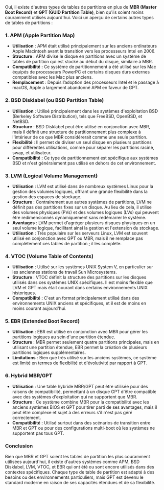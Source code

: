 Oui, il existe d'autres types de tables de partitions en plus de **MBR (Master Boot Record)** et **GPT (GUID Partition Table)**, bien qu'ils soient moins couramment utilisés aujourd'hui. Voici un aperçu de certains autres types de tables de partitions :

### 1. **APM (Apple Partition Map)**
   - **Utilisation** : APM était utilisé principalement sur les anciens ordinateurs Apple Macintosh avant la transition vers les processeurs Intel en 2006.
   - **Structure** : APM divise le disque en partitions avec un système de tables de partition qui est stocké au début du disque, similaire à MBR.
   - **Compatibilité** : Ce système de partitionnement a été utilisé sur les Mac équipés de processeurs PowerPC et certains disques durs externes compatibles avec les Mac plus anciens.
   - **Remplacement** : Depuis l’adoption des processeurs Intel et le passage à macOS, Apple a largement abandonné APM en faveur de GPT.

### 2. **BSD Disklabel (ou BSD Partition Table)**
   - **Utilisation** : Utilisé principalement dans les systèmes d'exploitation BSD (Berkeley Software Distribution), tels que FreeBSD, OpenBSD, et NetBSD.
   - **Structure** : BSD Disklabel peut être utilisé en conjonction avec MBR, mais il définit une structure de partitionnement plus complexe à l'intérieur de ce que MBR considérerait comme une seule partition.
   - **Flexibilité** : Il permet de diviser un seul disque en plusieurs partitions pour différentes utilisations, comme pour séparer les partitions racine, swap, et utilisateur.
   - **Compatibilité** : Ce type de partitionnement est spécifique aux systèmes BSD et n'est généralement pas utilisé en dehors de cet environnement.

### 3. **LVM (Logical Volume Management)**
   - **Utilisation** : LVM est utilisé dans de nombreux systèmes Linux pour la gestion des volumes logiques, offrant une grande flexibilité dans la gestion des espaces de stockage.
   - **Structure** : Contrairement aux autres systèmes de partitions, LVM ne définit pas des partitions fixes sur un disque. Au lieu de cela, il utilise des volumes physiques (PVs) et des volumes logiques (LVs) qui peuvent être redimensionnés dynamiquement sans redémarrer le système.
   - **Avantages** : LVM permet d'agréger plusieurs disques physiques en un seul volume logique, facilitant ainsi la gestion et l'extension du stockage.
   - **Utilisation** : Très populaire sur les serveurs Linux, LVM est souvent utilisé en conjonction avec GPT ou MBR, mais il ne remplace pas complètement ces tables de partition ; il les complète.

### 4. **VTOC (Volume Table of Contents)**
   - **Utilisation** : Utilisé sur les systèmes UNIX System V, en particulier sur les anciennes stations de travail Sun Microsystems.
   - **Structure** : VTOC définit la structure des partitions sur les disques utilisés dans ces systèmes UNIX spécifiques. Il est moins flexible que LVM et GPT mais était courant dans certains environnements UNIX historiques.
   - **Compatibilité** : C'est un format principalement utilisé dans des environnements UNIX anciens et spécifiques, et il est de moins en moins courant aujourd'hui.

### 5. **EBR (Extended Boot Record)**
   - **Utilisation** : EBR est utilisé en conjonction avec MBR pour gérer les partitions logiques au sein d'une partition étendue.
   - **Structure** : MBR permet seulement quatre partitions principales, mais en utilisant une partition étendue, EBR permet la création de plusieurs partitions logiques supplémentaires.
   - **Limitations** : Bien que très utilisé sur les anciens systèmes, ce système est limité en termes de flexibilité et d'évolutivité par rapport à GPT.

### 6. **Hybrid MBR/GPT**
   - **Utilisation** : Une table hybride MBR/GPT peut être utilisée pour des raisons de compatibilité, permettant à un disque GPT d'être compatible avec des systèmes d'exploitation qui ne supportent que MBR.
   - **Structure** : Ce système combine MBR pour la compatibilité avec les anciens systèmes BIOS et GPT pour tirer parti de ses avantages, mais il peut être complexe et sujet à des erreurs s'il n'est pas géré correctement.
   - **Compatibilité** : Utilisé surtout dans des scénarios de transition entre MBR et GPT ou pour des configurations multi-boot où les systèmes ne supportent pas tous GPT.

### Conclusion

Bien que MBR et GPT soient les tables de partition les plus couramment utilisées aujourd'hui, il existe d'autres systèmes comme APM, BSD Disklabel, LVM, VTOC, et EBR qui ont été ou sont encore utilisés dans des contextes spécifiques. Chaque type de table de partition est adapté à des besoins ou des environnements particuliers, mais GPT est devenu le standard moderne en raison de ses capacités étendues et de sa flexibilité.